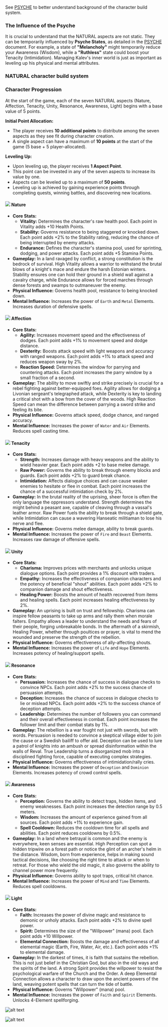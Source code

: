 

See [PSYCHE](./PSYCHE.md) to better understand background of the character build system.

### The Influence of the Psyche

It is crucial to understand that the NATURAL aspects are not static. They can be temporarily influenced by **Psyche States**, as detailed in the [PSYCHE](./PSYCHE.md) document. For example, a state of **"Melancholy"** might temporarily reduce your Awareness (Wisdom), while a **"Ruthless"** state could boost your Tenacity (Intimidation). Managing Kalev's inner world is just as important as leveling up his physical and mental attributes.

### NATURAL character build system

### Character Progression

At the start of the game, each of the seven NATURAL aspects (Nature, Affection, Tenacity, Unity, Resonance, Awareness, Light) begins with a base value of 5 points.

**Initial Point Allocation:**
- The player receives **10 additional points** to distribute among the seven aspects as they see fit during character creation.
- A single aspect can have a maximum of **10 points** at the start of the game (5 base + 5 player-allocated).

**Leveling Up:**
- Upon leveling up, the player receives **1 Aspect Point**.
- This point can be invested in any of the seven aspects to increase its value by one.
- Aspects can be leveled up to a maximum of **50 points**.
- Leveling up is achieved by gaining experience points through completing quests, winning battles, and discovering new locations.

#### ![](../assets/UI/character-hud/el-1.png) Nature
- **Core Stats:**
    - **Vitality:** Determines the character's raw health pool. Each point in Vitality adds +10 Health Points.
    - **Stability:** Governs resistance to being staggered or knocked down. Each point adds +2% to the Stability rating, reducing the chance of being interrupted by enemy attacks.
    - **Endurance:** Defines the character's stamina pool, used for sprinting, dodging, and power attacks. Each point adds +5 Stamina Points.
- **Gameplay:** In a land ravaged by conflict, a strong constitution is the bedrock of survival. High Vitality allows a warrior to withstand the brutal blows of a knight's mace and endure the harsh Estonian winters. Stability ensures one can hold their ground in a shield wall against a cavalry charge, while Endurance allows for forced marches through dense forests and swamps to outmaneuver the enemy.
- **Physical Influence:** Governs health pool, resistance to being knocked down.
- **Mental Influence:** Increases the power of `Earth` and `Metal` Elements. Increases duration of defensive spells.

#### ![](../assets/UI/character-hud/el-2.png) Affection
- **Core Stats:**
    - **Agility:** Increases movement speed and the effectiveness of dodges. Each point adds +1% to movement speed and dodge distance.
    - **Dexterity:** Boosts attack speed with light weapons and accuracy with ranged weapons. Each point adds +1% to attack speed and reduces weapon sway by 2%.
    - **Reaction Speed:** Determines the window for parrying and countering attacks. Each point increases the parry window by a small fraction of a second.
- **Gameplay:** The ability to move swiftly and strike precisely is crucial for a rebel fighting against better-equipped foes. Agility allows for dodging a Livonian sergeant's telegraphed attack, while Dexterity is key to landing a critical shot with a bow from the cover of the woods. High Reaction Speed can mean the difference between parrying a sword strike and feeling its bite.
- **Physical Influence:** Governs attack speed, dodge chance, and ranged accuracy.
- **Mental Influence:** Increases the power of `Water` and `Air` Elements. Reduces spell casting time.

#### ![](../assets/UI/character-hud/el-3.png) Tenacity
- **Core Stats:**
    - **Strength:** Increases damage with heavy weapons and the ability to wield heavier gear. Each point adds +2 to base melee damage.
    - **Raw Power:** Governs the ability to break through enemy blocks and guards. Each point adds +2% to guard break chance.
    - **Intimidation:** Affects dialogue choices and can cause weaker enemies to hesitate or flee in combat. Each point increases the chance of a successful intimidation check by 2%.
- **Gameplay:** In the brutal reality of the uprising, sheer force is often the only language the oppressors understand. Strength determines the might behind a peasant axe, capable of cleaving through a vassal's leather armor. Raw Power fuels the ability to break through a shield gate, while Intimidation can cause a wavering Hanseatic militiaman to lose his nerve and flee.
- **Physical Influence:** Governs melee damage, ability to break guards.
- **Mental Influence:** Increases the power of `Fire` and `Beast` Elements. Increases raw damage of offensive spells.

#### ![](../assets/UI/character-hud/el-4.png) Unity
- **Core Stats:**
    - **Charisma:** Improves prices with merchants and unlocks unique dialogue options. Each point provides a 1% discount with traders.
    - **Empathy:** Increases the effectiveness of companion characters and the potency of beneficial "shout" abilities. Each point adds +2% to companion damage and shout effectiveness.
    - **Healing Power:** Boosts the amount of health recovered from items and healing spells. Each point increases healing effectiveness by 2%.
- **Gameplay:** An uprising is built on trust and fellowship. Charisma can inspire fellow peasants to take up arms and rally them when morale falters. Empathy allows a leader to understand the needs and fears of their people, forging unbreakable bonds. In the aftermath of a skirmish, Healing Power, whether through poultices or prayer, is vital to mend the wounded and preserve the strength of the rebellion.
- **Physical Influence:** Governs effectiveness of ally-affecting shouts.
- **Mental Influence:** Increases the power of `Life` and `Hope` Elements. Increases potency of healing/support spells.

#### ![](../assets/UI/character-hud/el-5.png) Resonance
- **Core Stats:**
    - **Persuasion:** Increases the chance of success in dialogue checks to convince NPCs. Each point adds +2% to the success chance of persuasion attempts.
    - **Deception:** Increases the chance of success in dialogue checks to lie or mislead NPCs. Each point adds +2% to the success chance of deception attempts.
    - **Leadership:** Determines the number of followers you can command and their overall effectiveness in combat. Each point increases the follower limit and their combat stats by 1%.
- **Gameplay:** The rebellion is a war fought not just with swords, but with words. Persuasion is needed to convince a skeptical village elder to join the cause or a Swedish bailiff to offer aid. Deception can be used to lure a patrol of knights into an ambush or spread disinformation within the walls of Reval. True Leadership turns a disorganized mob into a disciplined fighting force, capable of executing complex strategies.
- **Physical Influence:** Governs effectiveness of intimidation/rally cries.
- **Mental Influence:** Increases the power of `Deception` and `Dominion` Elements. Increases potency of crowd control spells.

#### ![](../assets/UI/character-hud/el-6.png) Awareness
- **Core Stats:**
    - **Perception:** Governs the ability to detect traps, hidden items, and enemy weaknesses. Each point increases the detection range by 0.5 meters.
    - **Wisdom:** Increases the amount of experience gained from all sources. Each point adds +1% to experience gain.
    - **Spell Cooldown:** Reduces the cooldown time for all spells and abilities. Each point reduces cooldowns by 0.5%.
- **Gameplay:** In a land where betrayal is common and the enemy is everywhere, keen senses are essential. High Perception can spot a hidden tripwire on a forest path or notice the glint of an archer's helm in the distance. Wisdom, born from experience, helps in making sound tactical decisions, like choosing the right time to attack or when to retreat. For those who wield the old magic, it also governs the ability to channel power more frequently.
- **Physical Influence:** Governs ability to spot traps, critical hit chance.
- **Mental Influence:** Increases the power of `Mind` and `Time` Elements. Reduces spell cooldowns.

#### ![](../assets/UI/character-hud/el-7.png) Light
- **Core Stats:**
    - **Faith:** Increases the power of divine magic and resistance to demonic or unholy attacks. Each point adds +2% to divine spell power.
    - **Spirit:** Determines the size of the "Willpower" (mana) pool. Each point adds +10 Willpower.
    - **Elemental Connection:** Boosts the damage and effectiveness of all elemental magic (Earth, Fire, Water, Air, etc.). Each point adds +1% to elemental damage.
- **Gameplay:** In the darkest of times, it is faith that sustains the rebellion. This is not just belief in the Christian God, but also in the old ways and the spirits of the land. A strong Spirit provides the willpower to resist the psychological warfare of the Church and the Order. A deep Elemental Connection allows a character to draw upon the ancient powers of the land, weaving potent spells that can turn the tide of battle.
- **Physical Influence:** Governs "Willpower" (mana) pool.
- **Mental Influence:** Increases the power of `Faith` and `Spirit` Elements. Unlocks 4-Element spellforging.


![alt text](../assets/UI/character-hud/background.png)

![alt text](../assets/UI/character-hud/character-zoomed.png)
